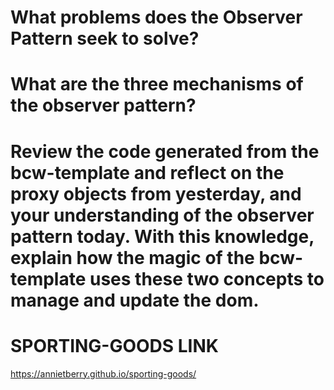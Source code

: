 # What problems does the Observer Pattern seek to solve?

# What are the three mechanisms of the observer pattern?

# Review the code generated from the bcw-template and reflect on the proxy objects from yesterday, and your understanding of the observer pattern today. With this knowledge, explain how the magic of the bcw-template uses these two concepts to manage and update the dom.

# SPORTING-GOODS LINK
https://annietberry.github.io/sporting-goods/